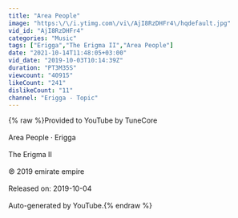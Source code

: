 ```yaml
---
title: "Area People"
image: "https:\/\/i.ytimg.com\/vi\/AjI8RzDHFr4\/hqdefault.jpg"
vid_id: "AjI8RzDHFr4"
categories: "Music"
tags: ["Erigga","The Erigma II","Area People"]
date: "2021-10-14T11:48:05+03:00"
vid_date: "2019-10-03T10:14:39Z"
duration: "PT3M35S"
viewcount: "40915"
likeCount: "241"
dislikeCount: "11"
channel: "Erigga - Topic"
---
```

{% raw %}Provided to YouTube by TuneCore<br /><br />Area People · Erigga<br /><br />The Erigma II<br /><br />℗ 2019 emirate empire<br /><br />Released on: 2019-10-04<br /><br />Auto-generated by YouTube.{% endraw %}
